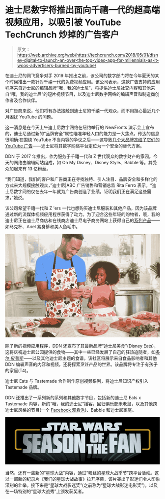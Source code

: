 # 迪士尼数字将推出面向千禧一代的超高端视频应用，以吸引被 YouTube TechCrunch 炒掉的广告客户

> 原文：<https://web.archive.org/web/https://techcrunch.com/2018/05/01/disney-digital-to-launch-an-over-the-top-video-app-for-millennials-as-it-woos-advertisers-burned-by-youtube/>

在迪士尼的网飞竞争对手 2019 年推出之前，该公司的数字部门将在今年夏天的某个时候推出一款针对千禧一代的免费视频应用。该公司表示，这款广告支持的应用程序来自迪士尼的编辑品牌“哦，我的迪士尼”，将提供迪士尼社交内容和其他来自“哦，我的迪士尼”的短片视频节目，以及迪士尼数字网络的编辑声音和制造商创作者及合作伙伴。

对广告商来说，他们将有办法接触到迪士尼的千禧一代观众，而不用担心最近几个月困扰 YouTube 的问题。

这一消息是在今天上午迪士尼数字网络在纽约举行的 NewFronts 演示会上宣布的，迪士尼通过新的“品牌安全”属性瞄准年轻人口的能力是一大焦点。传达的信息很明确:在围绕 YouTube 不当内容的争议之后——这导致[几个大品牌冻结了它们的 YouTube 广告](https://web.archive.org/web/20221207181007/https://techcrunch.com/2017/11/27/youtube-faces-brand-freeze-over-ads-and-obscene-comments-on-videos-of-kids/)——迪士尼将其数字网络平台定位为一个安全的替代方案。

DDN 于 2017 年推出，作为服务于千禧一代和 Z 世代观众的数字财产的家园。今天的网络由编辑网站组成，如 Oh My Disney、Disney Style、Babble 等。其受众加起来有 13 亿粉丝。

“我们知道，我们的客户和广告商正在寻找独特、引人注目、品牌安全和多样化的方式来大规模接触观众，”迪士尼|ABC 广告销售和营销总监 Rita Ferro 表示。“迪士尼数字网络仅在去年一年就为广告商创造了业绩，证明我们正在满足这些需求，”她说。

该公司希望千禧一代和 Z 'ers 一代也想购买迪士尼服装和其他产品，因为该品牌通过新的流媒体视频应用程序获得了动力。为了迎合这些年轻的购物者，哦，我的迪士尼正在迪士尼商店和在线商店迪士尼电子商务网站上获得自己的[系列产品](https://web.archive.org/web/20221207181007/https://www.shopdisney.com/collections/oh-my-disney-collection)——如马克杯、Ariel 紧身裤和美人鱼毛巾。

![](img/1190f1b74f0b3b732bc4c8fdce5149c0.png)

除了新的视频应用程序，DDN 还宣布了其最新品牌“迪士尼美食”(Disney Eats)，这将庆祝迪士尼公园提供的食物——其中一些已经发展了自己的狂热追随者，如[多尔·皮普斯](https://web.archive.org/web/20221207181007/http://www.disneytouristblog.com/dole-whip/)——以及其他迪士尼主题的食谱。该社区将展示来自食品影响者和其他 DDN 编辑声音的内容和视频，还将探索烹饪产品的世界。该品牌将专注于有孩子的家庭(T4)。

迪士尼 Eats 与 Tastemade 合作制作原创视频系列，将迪士尼知识产权引入 Tastemade 品牌。

DDN 还推出了一系列新的系列和其他数字节目，包括新的迪士尼 Eats x Tastemade 内容，新的“哦，我的迪士尼”播客，回归俱乐部米老鼠，以及其他跨迪士尼风格的节目(一个 [Facebook 观看秀](https://web.archive.org/web/20221207181007/https://www.facebook.com/designingdisneystyle/videos/406188583177025/))、Babble 和迪士尼家庭。

![](img/ff01f5a786f1d2169a905e0d3e661d9a.png)

当然，还有一些新的“星球大战”内容，通过“粉丝的星球大战季节”跨平台活动。这以一部新的纪录片《我们的星球大战故事》拉开序幕，该片突出了影迷们令人印象深刻的壮举。接下来是“星球大战影迷奖”(之前称为“星球大战影迷电影奖”)，以及在一场特别的“星球大战秀”上颁发获奖者。